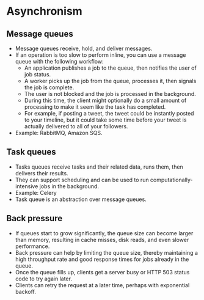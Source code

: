 # Asynchronism

## Message queues

- Message queues receive, hold, and deliver messages.
- If an operation is too slow to perform inline, you can use a message queue with the following workflow:
  - An application publishes a job to the queue, then notifies the user of job status.
  - A worker picks up the job from the queue, processes it, then signals the job is complete.
  - The user is not blocked and the job is processed in the background.
  - During this time, the client might optionally do a small amount of processing to make it seem like the task has completed.
  - For example, if posting a tweet, the tweet could be instantly posted to your timeline, but it could take some time before your tweet is actually delivered to all of your followers.
- Example: RabbitMQ, Amazon SQS.

## Task queues

- Tasks queues receive tasks and their related data, runs them, then delivers their results.
- They can support scheduling and can be used to run computationally-intensive jobs in the background.
- Example: Celery
- Task queue is an abstraction over message queues.

## Back pressure

- If queues start to grow significantly, the queue size can become larger than memory, resulting in cache misses, disk reads, and even slower performance.
- Back pressure can help by limiting the queue size, thereby maintaining a high throughput rate and good response times for jobs already in the queue.
- Once the queue fills up, clients get a server busy or HTTP 503 status code to try again later.
- Clients can retry the request at a later time, perhaps with exponential backoff.
